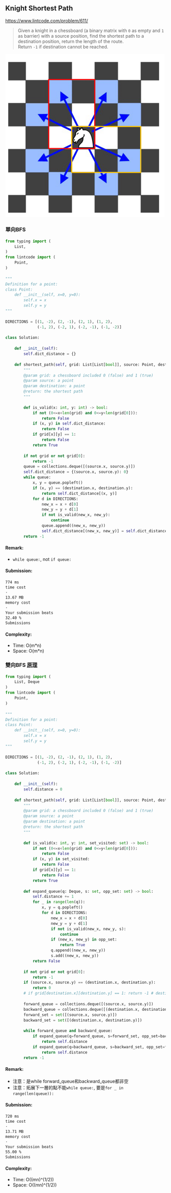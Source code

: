 ## Knight Shortest Path
https://www.lintcode.com/problem/611/
>Given a knight in a chessboard (a binary matrix with `0` as empty and `1` as barrier) with a source position, find the shortest path to a destination position, return the length of the route.\
>Return `-1` if destination cannot be reached.

<p>
    <img src="../images/611_Knight.jpg" width="500" />
</p>


### 單向BFS

```python
from typing import (
    List,
)
from lintcode import (
    Point,
)

"""
Definition for a point:
class Point:
    def __init__(self, x=0, y=0):
        self.x = x
        self.y = y
"""

DIRECTIONS = [(1, -2), (2, -1), (2, 1), (1, 2), 
              (-1, 2), (-2, 1), (-2, -1), (-1, -2)]

class Solution:
    
    def __init__(self):
        self.dict_distance = {}

    def shortest_path(self, grid: List[List[bool]], source: Point, destination: Point) -> int:
        """
        @param grid: a chessboard included 0 (false) and 1 (true)
        @param source: a point
        @param destination: a point
        @return: the shortest path 
        """

        def is_valid(x: int, y: int) -> bool:
            if not (0<=x<len(grid) and 0<=y<len(grid[0])):
                return False
            if (x, y) in self.dict_distance:
                return False
            if grid[x][y] == 1:
                return False
            return True

        if not grid or not grid[0]:
            return -1
        queue = collections.deque([(source.x, source.y)])
        self.dict_distance = {(source.x, source.y): 0}
        while queue:
            x, y = queue.popleft()
            if (x, y) == (destination.x, destination.y):
                return self.dict_distance[(x, y)]
            for d in DIRECTIONS:
                new_x = x + d[0]
                new_y = y + d[1]
                if not is_valid(new_x, new_y):
                    continue
                queue.append((new_x, new_y))
                self.dict_distance[(new_x, new_y)] = self.dict_distance[(x, y)] + 1
        return -1
```
#### Remark:
- `while queue:`, not `if queue:`
#### Submission:
```
774 ms
time cost
·
13.67 MB
memory cost
·
Your submission beats
32.40 %
Submissions
```
#### Complexity:
- Time: O(m*n)
- Space: O(m*n)

### 雙向BFS [原理](https://github.com/chkao831/Algo_learning_notes/tree/main/BFS#雙向bfs-bidirectional-bfs)

```python
from typing import (
    List, Deque
)
from lintcode import (
    Point,
)

"""
Definition for a point:
class Point:
    def __init__(self, x=0, y=0):
        self.x = x
        self.y = y
"""

DIRECTIONS = [(1, -2), (2, -1), (2, 1), (1, 2), 
              (-1, 2), (-2, 1), (-2, -1), (-1, -2)]

class Solution:
    
    def __init__(self):
        self.distance = 0

    def shortest_path(self, grid: List[List[bool]], source: Point, destination: Point) -> int:
        """
        @param grid: a chessboard included 0 (false) and 1 (true)
        @param source: a point
        @param destination: a point
        @return: the shortest path 
        """

        def is_valid(x: int, y: int, set_visited: set) -> bool:
            if not (0<=x<len(grid) and 0<=y<len(grid[0])):
                return False
            if (x, y) in set_visited:
                return False
            if grid[x][y] == 1:
                return False
            return True

        def expand_queue(q: Deque, s: set, opp_set: set) -> bool:
            self.distance += 1
            for _ in range(len(q)):
                x, y = q.popleft()
                for d in DIRECTIONS:
                    new_x = x + d[0]
                    new_y = y + d[1]
                    if not is_valid(new_x, new_y, s):
                        continue
                    if (new_x, new_y) in opp_set:
                        return True
                    q.append((new_x, new_y))
                    s.add((new_x, new_y))
            return False

        if not grid or not grid[0]:
            return -1
        if (source.x, source.y) == (destination.x, destination.y):
            return 0
        # if grid[destination.x][destination.y] == 1: return -1 # destination is barrier

        forward_queue = collections.deque([(source.x, source.y)])
        backward_queue = collections.deque([(destination.x, destination.y)])
        forward_set = set([(source.x, source.y)])
        backward_set = set([(destination.x, destination.y)])

        while forward_queue and backward_queue:
            if expand_queue(q=forward_queue, s=forward_set, opp_set=backward_set):
                return self.distance
            if expand_queue(q=backward_queue, s=backward_set, opp_set=forward_set):
                return self.distance
        return -1
```
#### Remark:
- 注意：是while forward_queue和backward_queue都非空
- 注意：拓展下一層的點不能`while queue:`, 要是`for _ in range(len(queue)):`
#### Submission:
```
720 ms
time cost
·
13.71 MB
memory cost
·
Your submission beats
55.00 %
Submissions
```
#### Complexity:
- Time: O((mn)^(1/2))
- Space: O((mn)^(1/2))
